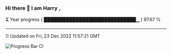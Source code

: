 ### Hi there 👋 I am Harry , 

⏳ Year progress { █████████████████████████████▁ } 97.67 %

---

⏰ Updated on Fri, 23 Dec 2022 11:57:21 GMT

![Progress Bar CI](https://github.com/duykhang68/duykhang68/workflows/Progress%20Bar%20CI/badge.svg)

